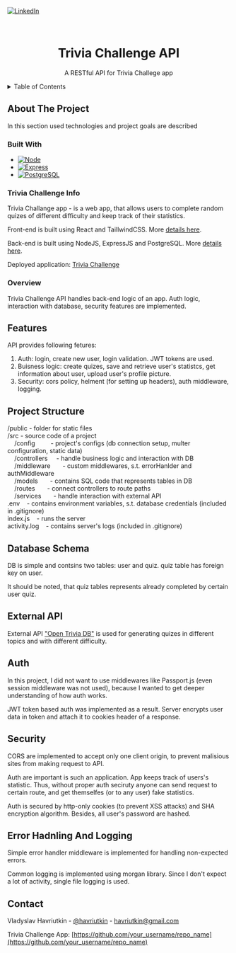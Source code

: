 <!-- PROJECT SHIELDS -->
[![LinkedIn][linkedin-shield]][linkedin-url]


<!-- PROJECT LOGO -->
<br />
<div align="center">
  <h1 align="center">Trivia Challenge API</h1>
  <p align="center">
    A RESTful API for Trivia Challege app
  </p>
</div>


<!-- TABLE OF CONTENTS -->
<details>
  <summary>Table of Contents</summary>
  <ol>
    <li>
      <a href="#about-the-project">About The Project</a>
      <ul>
        <li><a href="#built-with">Built With</a></li>
        <li><a href="#trivia-challnege-info">About Trivia Challenge App</a></li>
        <li><a href="#overview">Short Overview</a></li>
      </ul>
    </li>
    <li> <a href="#features">Features</a> </li>
    <li> <a href="#project-structure">Project Structure</a> </li>
    <li><a href="#database-schema">Database Schema</a></li>
    <li><a href="#external-api">External API Interaction</a></li>
    <li><a href="#auth">Auth</a></li>
    <li><a href="#security">Secutiry</a></li>
    <li><a href="#error-hadnling-and-logging">Error Handling And Logging</a></li>
    <li><a href="#contact">Contact</a></li>
  </ol>
</details>


<!-- ABOUT THE PROJECT -->
## About The Project

In this section used technologies and project goals are described

### Built With

* [![Node][Node.js]][Node-url]
* [![Express][Express.js]][Express-url]
* [![PostgreSQL][PostgreSQL]][PostgreSQL-url]

### Trivia Challenge Info
<p>Trivia Challange app - is a web app, that allows users to complete random quizes of different difficulty and keep track of their statistics.</p>
</p>Front-end is built using React and TaillwindCSS. More <a href="https://github.com/havriutkin/trivia-challenge-client">details here</a>.</p>
<p>Back-end is built using NodeJS, ExpressJS and PostgreSQL. More <a href="https://github.com/havriutkin/trivia-challenge-api">details here</a>.</p>
<p>Deployed application: <a href="https://trivia-challenge.havriutkin.com">Trivia Challenge</a></p>

### Overview
<p>Trivia Challenge API handles back-end logic of an app. Auth logic, interaction with database, security features are implemented.</p>

<!-- Features -->
## Features
<p>API provides following fetures:</p>
<ol>
  <li>
    Auth: login, create new user, login validation. JWT tokens are used.
  </li>
  <li>
    Buisness logic: create quizes, save and retrieve user's statistcs, get information about user, upload user's profile picture.
  </li>
  <li>
    Security: cors policy, helment (for setting up headers), auth middleware, logging.
  </li>
</ol>

<!-- Project Structure -->
## Project Structure
<p>
  /public      - folder for static files <br/>
  /src         - source code of a project <br/>
  &nbsp;&nbsp;&nbsp;&nbsp;/config
    &nbsp;&nbsp;&nbsp;&nbsp;&nbsp;&nbsp;&nbsp;&nbsp;- project's configs (db connection setup, multer configuration, static data) <br/>
  &nbsp;&nbsp;&nbsp;&nbsp;/controllers
    &nbsp;&nbsp;&nbsp;&nbsp;- handle business logic and interaction with DB  <br/>
  &nbsp;&nbsp;&nbsp;&nbsp;/middleware
    &nbsp;&nbsp;&nbsp;&nbsp;&nbsp;&nbsp;- custom middlewares, s.t. errorHanlder and authMiddleware  <br/>
  &nbsp;&nbsp;&nbsp;&nbsp;/models
    &nbsp;&nbsp;&nbsp;&nbsp;&nbsp;&nbsp;- contains SQL code that represents tables in DB  <br/>
  &nbsp;&nbsp;&nbsp;&nbsp;/routes
    &nbsp;&nbsp;&nbsp;&nbsp;&nbsp;&nbsp;- connect controllers to route paths  <br/>
  &nbsp;&nbsp;&nbsp;&nbsp;/services
    &nbsp;&nbsp;&nbsp;&nbsp;&nbsp;&nbsp;- handle interaction with external API  <br/>
  .env         &nbsp;&nbsp;&nbsp;- contains environment variables, s.t. database credentials (included in .gitignore)  <br/>
  index.js     &nbsp;&nbsp;&nbsp;- runs the server  <br/>
  activity.log &nbsp;&nbsp;&nbsp;- contains server's logs (included in .gitignore)  <br/>
</p>


<!-- Database Shema -->
## Database Schema
<p> DB is simple and contsins two tables: user and quiz. quiz table has foreign key on user.</p>
<p> It should be noted, that quiz tables represents already completed by certain user quiz.</p>


<!-- External API -->
## External API
<p>External API <a href="https://opentdb.com/api_config.php">"Open Trivia DB"</a> is used for generating quizes in different topics and with different difficulty.</p>

<!-- Auth -->
## Auth
<p>In this project, I did not want to use middlewares like Passport.js (even session middleware was not used), because I wanted to get deeper understanding of how auth works.</p>
<p>JWT token based auth was implemented as a result. Server encrypts user data in token and attach it to cookies header of a response.</p>


<!-- Security -->
## Security
<p>CORS are implemented to accept only one client origin, to prevent malisious sites from making request to API.</p>
<p>Auth are important is such an application. App keeps track of users's statistic. Thus, without proper auth seciruty anyone can send request to certain route, and get themselfes (or to any user) fake statistics.</p>
<p>Auth is secured by http-only cookies (to prevent XSS attacks) and SHA encryption algorithm. Besides, all user's password are hashed.</p>

<!-- Error Hadnling And Logging -->
## Error Hadnling And Logging
<p>Simple error handler middleware is implemented for handling non-expected errors.</p>
<p>Common logging is implemented using morgan library. Since I don't expect a lot of activity, single file logging is used.</p>


## Contact
Vladyslav Havriutkin - [@havriutkin](https://github.com/havriutkin) - havriutkin@gmail.com

Trivia Challenge App: [https://github.com/your_username/repo_name](https://github.com/your_username/repo_name)



<!-- MARKDOWN LINKS & IMAGES -->
<!-- https://www.markdownguide.org/basic-syntax/#reference-style-links -->
[linkedin-shield]: https://img.shields.io/badge/-LinkedIn-black.svg?style=for-the-badge&logo=linkedin&colorB=555
[linkedin-url]: https://linkedin.com/in/othneildrew

[Node.js]: https://img.shields.io/badge/Node.js-000000?style=for-the-badge&logo=nodedotjs&logoColor=white
[Node-url]: https://nodejs.org/en

[Express.js]: https://img.shields.io/badge/Express.js-000000?style=for-the-badge&logo=express&logoColor=white
[Express-url]: https://expressjs.com

[PostgreSQL]: https://img.shields.io/badge/PostgreSQL-000000?style=for-the-badge&logo=postgresql&logoColor=white
[PostgreSQL-url]: https://www.postgresql.org
